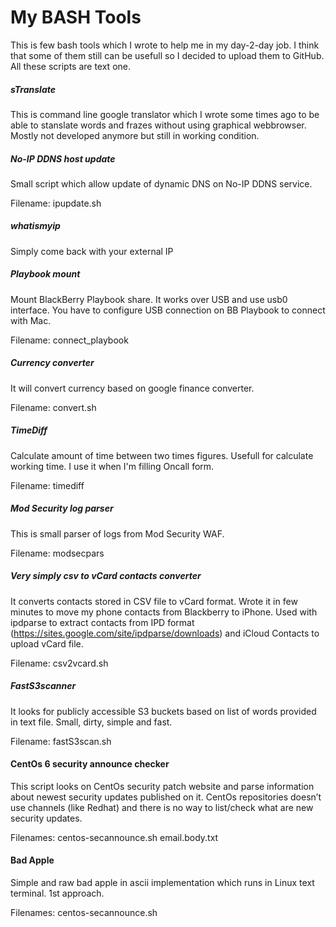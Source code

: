 # My BASH Tools
This is few bash tools which I wrote to help me in my day-2-day job. I think that some of them still can be usefull so I decided to upload them to GitHub. All these scripts are text one.

##### sTranslate
This is command line google translator which I wrote some times ago to be able to stanslate words and frazes without using graphical webbrowser. Mostly not developed anymore but still in working condition.

##### No-IP DDNS host update
Small script which allow update of dynamic DNS on No-IP DDNS service.

Filename: ipupdate.sh

##### whatismyip
Simply come back with your external IP

##### Playbook mount
Mount BlackBerry Playbook share. It works over USB and use usb0 interface. You have to configure USB connection on BB Playbook to connect with Mac.

Filename: connect_playbook

##### Currency converter
It will convert currency based on google finance converter.

Filename: convert.sh

##### TimeDiff
Calculate amount of time between two times figures. Usefull for calculate working time. I use it when I'm filling Oncall form.

Filename: timediff

##### Mod Security log parser
This is small parser of logs from Mod Security WAF.

Filename: modsecpars

##### Very simply csv to vCard contacts converter
It converts contacts stored in CSV file to vCard format. Wrote it in few minutes to move my phone contacts from Blackberry to iPhone.
Used with ipdparse to extract contacts from IPD format (https://sites.google.com/site/ipdparse/downloads) and iCloud Contacts to upload vCard file.

Filename: csv2vcard.sh

##### FastS3scanner 
It looks for publicly accessible S3 buckets based on list of words provided in text file.
Small, dirty, simple and fast.

Filename: fastS3scan.sh

####  CentOs 6 security announce checker
This script looks on CentOs security patch website and parse information about newest security updates published on it. 
CentOs repositories doesn’t use channels (like Redhat) and there is no way to list/check what are new security updates.

Filenames: centos-secannounce.sh email.body.txt

#### Bad Apple 
Simple and raw bad apple in ascii implementation which runs in Linux text terminal. 
1st approach.

Filenames: centos-secannounce.sh
